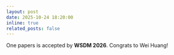 ```yaml
---
layout: post
date: 2025-10-24 18:20:00
inline: true
related_posts: false
---
```


One papers is accepted by **WSDM 2026**. Congrats to Wei Huang!